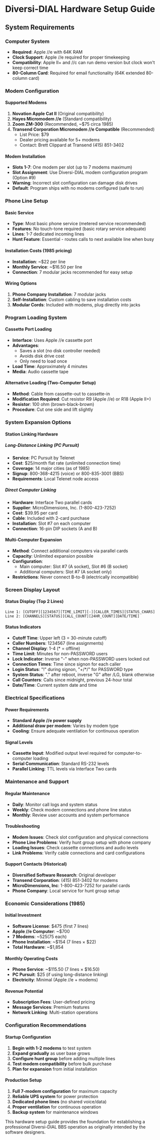 # Diversi-DIAL Hardware Setup Guide

## System Requirements

### Computer System
- **Required**: Apple //e with 64K RAM
- **Clock Support**: Apple //e required for proper timekeeping
- **Compatibility**: Apple II+ and //c can run demo version but clock won't keep correct time
- **80-Column Card**: Required for email functionality (64K extended 80-column card)

### Modem Configuration

#### Supported Modems
1. **Novation Apple Cat II** (Original compatibility)
2. **Hayes Micromodem //e** (Standard compatibility)
3. **Zoom ZM-300** (Recommended, ~$75 circa 1985)
4. **Transend Corporation Micromodem //e Compatible** (Recommended)
   - List Price: $79
   - Dealer pricing available for 5+ modems
   - Contact: Brett Clippard at Transend (415) 851-3402

#### Modem Installation
- **Slots 1-7**: One modem per slot (up to 7 modems maximum)
- **Slot Assignment**: Use Diversi-DIAL modem configuration program (Option #9)
- **Warning**: Incorrect slot configuration can damage disk drives
- **Default**: Program ships with no modems configured (safe to run)

### Phone Line Setup

#### Basic Service
- **Type**: Most basic phone service (metered service recommended)
- **Features**: No touch-tone required (basic rotary service adequate)
- **Lines**: 1-7 dedicated incoming lines
- **Hunt Feature**: Essential - routes calls to next available line when busy

#### Installation Costs (1985 pricing)
- **Installation**: ~$22 per line
- **Monthly Service**: ~$16.50 per line
- **Connection**: 7 modular jacks recommended for easy setup

#### Wiring Options
1. **Phone Company Installation**: 7 modular jacks
2. **Self-Installation**: Custom cabling to save installation costs
3. **Modular Cords**: Included with modems, plug directly into jacks

### Program Loading System

#### Cassette Port Loading
- **Interface**: Uses Apple //e cassette port
- **Advantages**:
  - Saves a slot (no disk controller needed)
  - Avoids disk drive cost
  - Only need to load once
- **Load Time**: Approximately 4 minutes
- **Media**: Audio cassette tape

#### Alternative Loading (Two-Computer Setup)
- **Method**: Cable from cassette-out to cassette-in
- **Modification Required**: Cut resistor R9 (Apple //e) or R18 (Apple II+)
- **Resistor**: 100 ohm (brown-black-brown)
- **Procedure**: Cut one side and lift slightly

### System Expansion Options

#### Station Linking Hardware

##### Long-Distance Linking (PC Pursuit)
- **Service**: PC Pursuit by Telenet
- **Cost**: $25/month flat rate (unlimited connection time)
- **Coverage**: 14 major cities (as of 1985)
- **Signup**: 800-368-4215 (voice) or 800-835-3001 (BBS)
- **Requirements**: Local Telenet node access

##### Direct Computer Linking
- **Hardware**: Interface Two parallel cards
- **Supplier**: MicroDimensions, Inc. (1-800-423-7252)
- **Cost**: $39.95 per card
- **Cable**: Included with 2-card purchase
- **Installation**: Slot #7 on each computer
- **Connection**: 16-pin DIP sockets (A and B)

#### Multi-Computer Expansion
- **Method**: Connect additional computers via parallel cards
- **Capacity**: Unlimited expansion possible
- **Configuration**: 
  - Main computer: Slot #7 (A socket), Slot #6 (B socket)
  - Additional computers: Slot #7 (A socket only)
- **Restrictions**: Never connect B-to-B (electrically incompatible)

### Screen Display Layout

#### Status Display (Top 2 Lines)
```
Line 1: [CUTOFF][1234567][TIME_LIMIT][-][CALLER_TIMES][STATUS_CHARS]
Line 2: [CHANNELS][STATUS][CALL_COUNT][24HR_COUNT][DATE/TIME]
```

#### Status Indicators
- **Cutoff Time**: Upper left (3 = 30-minute cutoff)
- **Caller Numbers**: 1234567 (line assignments)
- **Channel Display**: 1-4 (* = offline)
- **Time Limit**: Minutes for non-PASSWORD users
- **Lock Indicator**: Inverse "-" when non-PASSWORD users locked out
- **Connection Times**: Time since signon for each caller
- **Login Status**: "!" during signon, "+/*/<space>" for PASSWORD type
- **System Status**: "." after reboot, inverse "G" after /LG, blank otherwise
- **Call Counters**: Calls since midnight, previous 24-hour total
- **Date/Time**: Current system date and time

### Electrical Specifications

#### Power Requirements
- **Standard Apple //e power supply**
- **Additional draw per modem**: Varies by modem type
- **Cooling**: Ensure adequate ventilation for continuous operation

#### Signal Levels
- **Cassette Input**: Modified output level required for computer-to-computer loading
- **Serial Communication**: Standard RS-232 levels
- **Parallel Linking**: TTL levels via Interface Two cards

### Maintenance and Support

#### Regular Maintenance
- **Daily**: Monitor call logs and system status
- **Weekly**: Check modem connections and phone line status
- **Monthly**: Review user accounts and system performance

#### Troubleshooting
- **Modem Issues**: Check slot configuration and physical connections
- **Phone Line Problems**: Verify hunt group setup with phone company
- **Loading Issues**: Check cassette connections and audio levels
- **Link Problems**: Verify cable connections and card configurations

#### Support Contacts (Historical)
- **Diversified Software Research**: Original developer
- **Transend Corporation**: (415) 851-3402 for modems
- **MicroDimensions, Inc**: 1-800-423-7252 for parallel cards
- **Phone Company**: Local service for hunt group setup

### Economic Considerations (1985)

#### Initial Investment
- **Software License**: $475 (first 7 lines)
- **Apple //e Computer**: ~$700
- **7 Modems**: ~$525 ($75 each)
- **Phone Installation**: ~$154 (7 lines × $22)
- **Total Hardware**: ~$1,854

#### Monthly Operating Costs
- **Phone Service**: ~$115.50 (7 lines × $16.50)
- **PC Pursuit**: $25 (if using long-distance linking)
- **Electricity**: Minimal (Apple //e + modems)

#### Revenue Potential
- **Subscription Fees**: User-defined pricing
- **Message Services**: Premium features
- **Network Linking**: Multi-station operations

### Configuration Recommendations

#### Startup Configuration
1. **Begin with 1-2 modems** to test system
2. **Expand gradually** as user base grows
3. **Configure hunt group** before adding multiple lines
4. **Test modem compatibility** before bulk purchase
5. **Plan for expansion** from initial installation

#### Production Setup
1. **Full 7-modem configuration** for maximum capacity
2. **Reliable UPS system** for power protection
3. **Dedicated phone lines** (no shared voice/data)
4. **Proper ventilation** for continuous operation
5. **Backup system** for maintenance windows

This hardware setup guide provides the foundation for establishing a professional Diversi-DIAL BBS operation as originally intended by the software designers.
